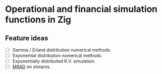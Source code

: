 # Operational and financial simulation functions in Zig

## Feature ideas

- [ ] Gamma / Erland distribution numerical methods.
- [ ] Exponential distribution numerical methods.
- [ ] Exponentially distributed R.V. simulation.
- [ ] [MRAD](https://www.stat.purdue.edu/~lingsong/research/MRADANM08.pdf) on streams.

